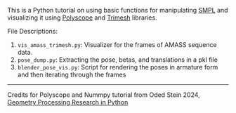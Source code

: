 This is a Python tutorial on using basic functions for manipulating [SMPL](https://smpl.is.tue.mpg.de/) and visualizing it using [Polyscope](https://polyscope.run/py/) and [Trimesh](https://trimesh.org/) libraries. 

File Descriptions:
1. `vis_amass_trimesh.py`: Visualizer for the frames of AMASS sequence data.
2. `pose_dump.py`: Extracting the pose, betas, and translations in a pkl file
3. `blender_pose_vis.py`: Script for rendering the poses in armature form and then iterating through the frames


<hr>

Credits for Polyscope and Nummpy tutorial from Oded Stein 2024, [Geometry Processing Research in Python](https://github.com/odedstein/geometry-processing-research-in-python)